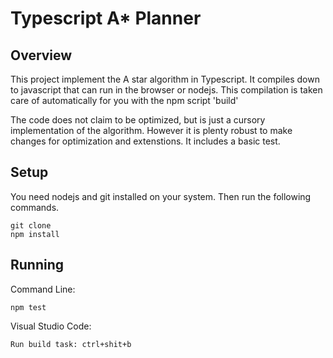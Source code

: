 # Typescript A* Planner

## Overview 

This project implement the A star  algorithm in Typescript. It compiles down to javascript that can run in the browser or nodejs. This compilation is taken care of automatically for you with the npm script 'build'

The code does not claim to be optimized, but is just a cursory implementation of the algorithm. However it is plenty robust
to make changes for optimization and extenstions.
It includes a basic test.

## Setup

You need nodejs and git installed on your system. Then run the following commands.

```
git clone
npm install

```

## Running
Command Line: 
```
npm test

```
Visual Studio Code:
```
Run build task: ctrl+shit+b
```

